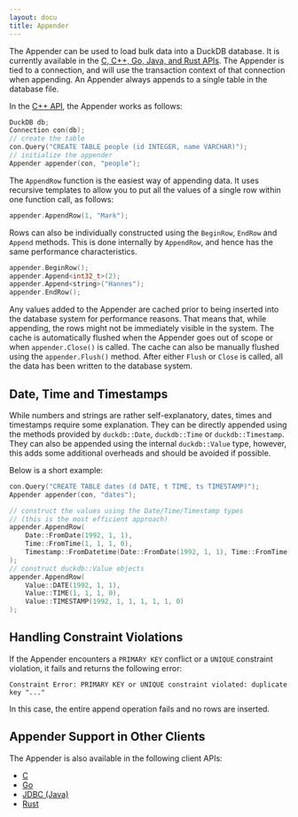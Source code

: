 ```yaml
---
layout: docu
title: Appender
---
```


The Appender can be used to load bulk data into a DuckDB database. It is currently available in the [C, C++, Go, Java, and Rust APIs](#appender-support-in-other-clients). The Appender is tied to a connection, and will use the transaction context of that connection when appending. An Appender always appends to a single table in the database file.

In the [C++ API](../api/cpp), the Appender works as follows:

```cpp
DuckDB db;
Connection con(db);
// create the table
con.Query("CREATE TABLE people (id INTEGER, name VARCHAR)");
// initialize the appender
Appender appender(con, "people");
```

The `AppendRow` function is the easiest way of appending data. It uses recursive templates to allow you to put all the values of a single row within one function call, as follows:

```cpp
appender.AppendRow(1, "Mark");
```

Rows can also be individually constructed using the `BeginRow`, `EndRow` and `Append` methods. This is done internally by `AppendRow`, and hence has the same performance characteristics.

```cpp
appender.BeginRow();
appender.Append<int32_t>(2);
appender.Append<string>("Hannes");
appender.EndRow();
```

Any values added to the Appender are cached prior to being inserted into the database system
for performance reasons. That means that, while appending, the rows might not be immediately visible in the system. The cache is automatically flushed when the Appender goes out of scope or when `appender.Close()` is called. The cache can also be manually flushed using the `appender.Flush()` method. After either `Flush` or `Close` is called, all the data has been written to the database system.

## Date, Time and Timestamps

While numbers and strings are rather self-explanatory, dates, times and timestamps require some explanation. They can be directly appended using the methods provided by `duckdb::Date`, `duckdb::Time` or `duckdb::Timestamp`. They can also be appended using the internal `duckdb::Value` type, however, this adds some additional overheads and should be avoided if possible.

Below is a short example:

```cpp
con.Query("CREATE TABLE dates (d DATE, t TIME, ts TIMESTAMP)");
Appender appender(con, "dates");

// construct the values using the Date/Time/Timestamp types
// (this is the most efficient approach)
appender.AppendRow(
    Date::FromDate(1992, 1, 1),
    Time::FromTime(1, 1, 1, 0),
    Timestamp::FromDatetime(Date::FromDate(1992, 1, 1), Time::FromTime(1, 1, 1, 0))
);
// construct duckdb::Value objects
appender.AppendRow(
    Value::DATE(1992, 1, 1),
    Value::TIME(1, 1, 1, 0),
    Value::TIMESTAMP(1992, 1, 1, 1, 1, 1, 0)
);
```

## Handling Constraint Violations

If the Appender encounters a `PRIMARY KEY` conflict or a `UNIQUE` constraint violation, it fails and returns the following error:

```text
Constraint Error: PRIMARY KEY or UNIQUE constraint violated: duplicate key "..."
```

In this case, the entire append operation fails and no rows are inserted.

## Appender Support in Other Clients

The Appender is also available in the following client APIs:

* [C](../api/c/appender)
* [Go](../api/go#appender)
* [JDBC (Java)](../api/java#appender)
* [Rust](../api/rust#appender)
